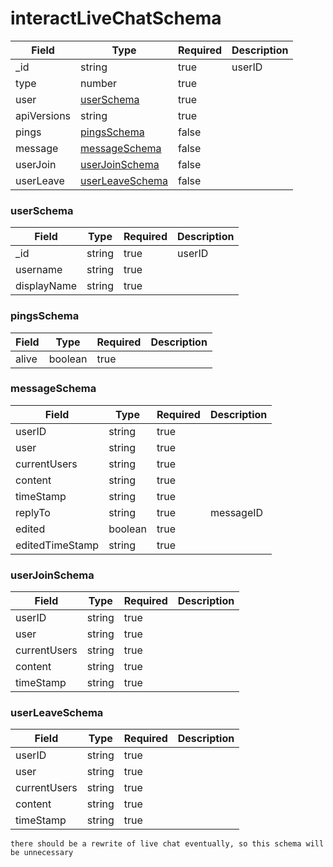 # interactLiveChatSchema
| Field | Type | Required | Description |
| -- | -- | -- | -- |
| _id | string | true | userID |
| type | number | true  |
| user | [userSchema](#userschema) | true |
| apiVersions | string | true |
| pings | [pingsSchema](#pingsschema) | false |
| message | [messageSchema](#messageschema) | false |
| userJoin | [userJoinSchema](#userjoinschema) | false |
| userLeave | [userLeaveSchema](#userleaveschema) | false |

### userSchema
| Field | Type | Required | Description |
| -- | -- | -- | -- |
| _id | string | true | userID |
| username | string | true |
| displayName | string | true |

### pingsSchema
| Field | Type | Required | Description |
| -- | -- | -- | -- |
| alive | boolean | true |

### messageSchema
| Field | Type | Required | Description |
| -- | -- | -- | -- |
| userID | string | true |
| user | string | true |
| currentUsers | string | true |
| content | string | true |
| timeStamp | string | true |
| replyTo | string | true | messageID |
| edited | boolean | true |
| editedTimeStamp | string | true |


### userJoinSchema
| Field | Type | Required | Description |
| -- | -- | -- | -- |
| userID | string | true |
| user | string | true |
| currentUsers | string | true |
| content | string | true |
| timeStamp | string | true |

### userLeaveSchema
| Field | Type | Required | Description |
| -- | -- | -- | -- |
| userID | string | true |
| user | string | true |
| currentUsers | string | true |
| content | string | true |
| timeStamp | string | true |

```there should be a rewrite of live chat eventually, so this schema will be unnecessary```
